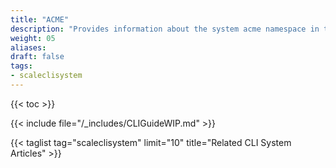 ```yaml
---
title: "ACME"
description: "Provides information about the system acme namespace in the TrueNAS CLI. Includes command syntax and common commands."
weight: 05
aliases:
draft: false
tags:
- scaleclisystem
---
```


{{< toc >}}

{{< include file="/_includes/CLIGuideWIP.md" >}}

{{< taglist tag="scaleclisystem" limit="10" title="Related CLI System Articles" >}}